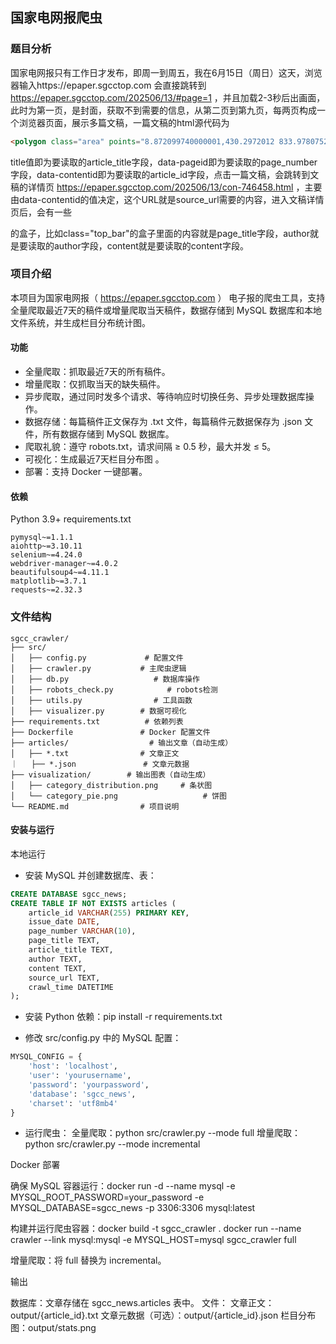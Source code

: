 ## 国家电网报爬虫

### 题目分析
国家电网报只有工作日才发布，即周一到周五，我在6月15日（周日）这天，浏览器输入https://epaper.sgcctop.com 会直接跳转到 https://epaper.sgcctop.com/202506/13/#page=1 ，并且加载2-3秒后出画面，此时为第一页，是封面，获取不到需要的信息，从第二页到第九页，每两页构成一个浏览器页面，展示多篇文稿，一篇文稿的html源代码为

```html
<polygon class="area" points="8.872099740000001,430.2972012 833.97807528,430.2972012 833.97807528,1769.9853830499999 8.872099740000001,1769.9853830499999" title="绿能澎湃沃巴蜀" data-pageid="1" data-contentid="746458"></polygon>
```

title值即为要读取的article_title字段，data-pageid即为要读取的page_number字段，data-contentid即为要读取的article_id字段，点击一篇文稿，会跳转到文稿的详情页 https://epaper.sgcctop.com/202506/13/con-746458.html ，主要由data-contentid的值决定，这个URL就是source_url需要的内容，进入文稿详情页后，会有一些<div class="xxx"></div>的盒子，比如class="top_bar"的盒子里面的内容就是page_title字段，author就是要读取的author字段，content就是要读取的content字段。



### 项目介绍

本项目为国家电网报（ https://epaper.sgcctop.com ） 电子报的爬虫工具，支持全量爬取最近7天的稿件或增量爬取当天稿件，数据存储到 MySQL 数据库和本地文件系统，并生成栏目分布统计图。

#### 功能

- 全量爬取：抓取最近7天的所有稿件。
- 增量爬取：仅抓取当天的缺失稿件。
- 异步爬取，通过同时发多个请求、等待响应时切换任务、异步处理数据库操作。
- 数据存储：每篇稿件正文保存为 .txt 文件，每篇稿件元数据保存为 .json 文件，所有数据存储到 MySQL 数据库。
- 爬取礼貌：遵守 robots.txt，请求间隔 ≥ 0.5 秒，最大并发 ≤ 5。
- 可视化：生成最近7天栏目分布图 。
- 部署：支持 Docker 一键部署。


#### 依赖

Python 3.9+
requirements.txt

```
pymysql~=1.1.1
aiohttp~=3.10.11
selenium~=4.24.0
webdriver-manager~=4.0.2
beautifulsoup4~=4.11.1
matplotlib~=3.7.1
requests~=2.32.3
```



### 文件结构
```
sgcc_crawler/
├── src/
│   ├── config.py             # 配置文件
│   ├── crawler.py           # 主爬虫逻辑
│   ├── db.py                   # 数据库操作
│   ├── robots_check.py            # robots检测
│   ├── utils.py                # 工具函数
│   ├── visualizer.py        # 数据可视化
├── requirements.txt          # 依赖列表
├── Dockerfile               # Docker 配置文件
├── articles/                  # 输出文章（自动生成）
│   ├── *.txt                # 文章正文
｜   ├── *.json               # 文章元数据
├── visualization/        # 输出图表（自动生成）
│   ├── category_distribution.png     # 条状图
│   └── category_pie.png                   # 饼图
└── README.md                # 项目说明
```



#### 安装与运行

本地运行
- 安装 MySQL 并创建数据库、表：

```SQL
CREATE DATABASE sgcc_news;
CREATE TABLE IF NOT EXISTS articles (
    article_id VARCHAR(255) PRIMARY KEY,
    issue_date DATE,
    page_number VARCHAR(10),
    page_title TEXT,
    article_title TEXT,
    author TEXT,
    content TEXT,
    source_url TEXT,
    crawl_time DATETIME
);
```

- 安装 Python 依赖：pip install -r requirements.txt

- 修改 src/config.py 中的 MySQL 配置：
```python
MYSQL_CONFIG = {
    'host': 'localhost',
    'user': 'yourusername',
    'password': 'yourpassword',
    'database': 'sgcc_news',
    'charset': 'utf8mb4'
}
```


- 运行爬虫：
全量爬取：python src/crawler.py --mode full
增量爬取：python src/crawler.py --mode incremental





Docker 部署

确保 MySQL 容器运行：docker run -d --name mysql -e MYSQL_ROOT_PASSWORD=your_password -e MYSQL_DATABASE=sgcc_news -p 3306:3306 mysql:latest


构建并运行爬虫容器：docker build -t sgcc_crawler .
docker run --name crawler --link mysql:mysql -e MYSQL_HOST=mysql sgcc_crawler full


增量爬取：将 full 替换为 incremental。



输出

数据库：文章存储在 sgcc_news.articles 表中。
文件：
文章正文：output/{article_id}.txt
文章元数据（可选）：output/{article_id}.json
栏目分布图：output/stats.png
